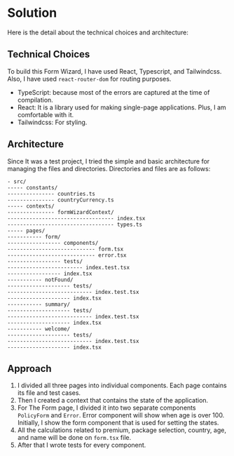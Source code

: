 # Solution

Here is the detail about the technical choices and architecture:

## Technical Choices

To build this Form Wizard, I have used React, Typescript, and Tailwindcss. Also, I have used `react-router-dom` for routing purposes.

- TypeScript: because most of the errors are captured at the time of compilation.
- React: It is a library used for making single-page applications. Plus, I am comfortable with it.
- Tailwindcss: For styling.

## Architecture

Since It was a test project, I tried the simple and basic architecture for managing the files and directories. Directories and files are as follows:

```
- src/
----- constants/
--------------- countries.ts
--------------- countryCurrency.ts
----- contexts/
--------------- formWizardContext/
---------------------------------- index.tsx
---------------------------------- types.ts
----- pages/
----------- form/
----------------- components/
---------------------------- form.tsx
---------------------------- error.tsx
----------------- tests/
------------------------ index.test.tsx
----------------- index.tsx
----------- notFound/
-------------------- tests/
--------------------------- index.test.tsx
-------------------- index.tsx
----------- summary/
-------------------- tests/
--------------------------- index.test.tsx
-------------------- index.tsx
----------- welcome/
-------------------- tests/
--------------------------- index.test.tsx
-------------------- index.tsx
```

## Approach

1. I divided all three pages into individual components. Each page contains its file and test cases.
2. Then I created a context that contains the state of the application.
3. For The Form page, I divided it into two separate components `PolicyForm` and `Error`. Error component will show when age is over 100. Initially, I show the form component that is used for setting the states.
4. All the calculations related to premium, package selection, country, age, and name will be done on `form.tsx` file.
5. After that I wrote tests for every component.
